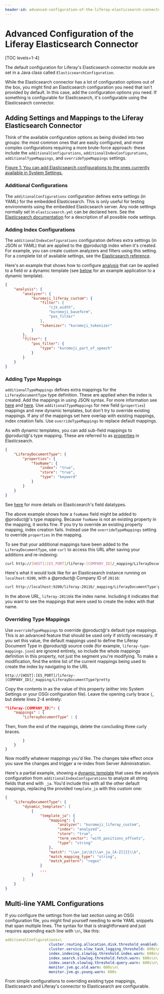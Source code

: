 ```yaml
---
header-id: advanced-configuration-of-the-liferay-elasticsearch-connector
---
```


# Advanced Configuration of the Liferay Elasticsearch Connector

[TOC levels=1-4]

The default configuration for Liferay's Elasticsearch connector module are set
in a Java class called `ElasticsearchConfiguration`.

While the Elasticsearch connector has a lot of configuration options out of the
box, you might find an Elasticsearch configuration you need that isn't provided
by default. In this case, add the configuration options you need. If something
is configurable for Elasticsearch, it's configurable using the Elasticsearch
connector.

## Adding Settings and Mappings to the Liferay Elasticsearch Connector

Think of the available configuration options as being divided into two groups:
the most common ones that are easily configured, and more complex
configurations requiring a more brute-force approach: these include the
`additionalConfigurations`, `additionalIndexConfigurations`,
`additionalTypeMappings`, and `overrideTypeMappings` settings. 

[Figure 1: You can add Elasticsearch configurations to the ones currently available in System Settings.](../../../images/cfg-elasticsearch-additional-configs.png)

### Additional Configurations

The `additionalConfigurations` configuration defines extra settings (in YAML)
for the embedded Elasticsearch. This is only useful for testing environments
using the embedded Elasticsearch server. Any node settings normally set in
`elasticsearch.yml` can be declared here. See the
[Elasticsearch documentation](https://www.elastic.co/guide/en/elasticsearch/reference/7.3/index.html) 
for a description of all possible node settings.

### Adding Index Configurations

The `additionalIndexConfigurations` configuration defines extra settings (in
JSON or YAML) that are applied to the @product@ index when it's created. For
example, you can create custom analyzers and filters using this setting. For a
complete list of available settings, see the 
[Elasticsearch reference](https://www.elastic.co/guide/en/elasticsearch/reference/7.3/index-modules.html).

Here's an example that shows how to configure 
[analysis](https://www.elastic.co/guide/en/elasticsearch/reference/7.3/index-modules-analysis.html)
that can be applied to a field or a dynamic template (see
[below](#overriding-type-mappings) for an example application to a dynamic
template).

```json
{  
    "analysis": {
        "analyzer": {
            "kuromoji_liferay_custom": {
                "filter": [
                    "cjk_width",
                    "kuromoji_baseform",
                    "pos_filter"
                ],
                "tokenizer": "kuromoji_tokenizer"
            }
        },
        "filter": {
            "pos_filter": {
                "type": "kuromoji_part_of_speech"
            }
        }
    }
}
```

### Adding Type Mappings

`additionalTypeMappings` defines extra mappings for the `LiferayDocumentType`
type definition. These are applied when the index is created. Add the mappings
in using JSON syntax. For more information see
[here](https://www.elastic.co/guide/en/elasticsearch/reference/7.3/mapping.html)
and
[here](https://www.elastic.co/guide/en/elasticsearch/reference/7.3/indices-put-mapping.html).
Use `additionalTypeMappings` for new field (`properties`) mappings and new
dynamic templates, but don't try to override existing mappings. If any of the
mappings set here overlap with existing mappings, index creation fails. Use
`overrideTypeMappings` to replace default mappings.

As with dynamic templates, you can add sub-field mappings to @product@'s type
mapping. These are referred to as
[properties](https://www.elastic.co/guide/en/elasticsearch/reference/7.3/properties.html)
in Elasticsearch.

```json
{ 
    "LiferayDocumentType": {  
        "properties": {   
            "fooName": {
                "index": "true",
                "store": "true",
                "type": "keyword"
            }
        }   
    }
}
```

See
[here](https://www.elastic.co/guide/en/elasticsearch/reference/7.3/mapping-types.html)
for more details on Elasticsearch's field datatypes.

The above example shows how a `fooName` field might be added to @product@'s type
mapping. Because `fooName` is not an existing property in the mapping, it 
works fine. If you try to override an existing property mapping, index
creation fails. Instead use the `overrideTypeMappings` setting to override
`properties` in the mapping.

To see that your additional mappings have been added to the
`LiferayDocumentType`, use `curl` to access this URL after saving your
additions and re-indexing:

```bash
curl http://[HOST]:[ES_PORT]/liferay-[COMPANY_ID]/_mapping/LiferayDocumentType?pretty
```

Here's what it would look like for an Elasticsearch instance running on
`localhost:9200`, with a @product@ Company ID of `20116`:

```bash
curl http://localhost:9200/liferay-20116/_mapping/LiferayDocumentType?pretty
```

In the above URL, `liferay-20116`is the index name. Including it indicates that
you want to see the mappings that were used to create the index with that name.

### Overriding Type Mappings

Use `overrideTypeMappings` to override @product@'s default type mappings. This
is an advanced feature that should be used only if strictly necessary. If you
set this value, the default mappings used to define the Liferay Document Type in
@product@ source code (for example, `liferay-type-mappings.json`) are ignored
entirely, so include the whole mappings definition in this property, not just
the segment you're modifying. To make a modification, find the entire list of
the current mappings being used to create the index by navigating to the URL

    http://[HOST]:[ES_PORT]/liferay-[COMPANY_ID]/_mapping/LiferayDocumentType?pretty

Copy the contents in as the value of this property (either into System Settings
or your OSGi configuration file). Leave the opening curly brace `{`, but delete
lines 2-4 entirely:

```json
"liferay-[COMPANY_ID]": {
    "mappings" : {
        "LiferayDocumentType" : {
```

Then, from the end of the mappings, delete the concluding three curly braces.

            }
        }
    }

Now modify whatever mappings you'd like. The changes take effect once you save
the changes and trigger a re-index from Server Administration. 

Here's a partial example, showing a 
[dynamic template](https://www.elastic.co/guide/en/elasticsearch/reference/7.3/dynamic-templates.html)
that uses the analysis configuration from `additionalIndexConfigurations` to
analyze all string fields that end with `_ja`. You'd include this with all the
other default mappings, replacing the provided `template_ja` with this custom
one:

```json
{
    "LiferayDocumentType": {
        "dynamic_templates": [
            {
                "template_ja": {
                    "mapping": {
                        "analyzer": "kuromoji_liferay_custom",
                        "index": "analyzed",
                        "store": "true",
                        "term_vector": "with_positions_offsets",
                        "type": "string"
                    },
                    "match": "\\w+_ja\\b|\\w+_ja_[A-Z]{2}\\b",
                    "match_mapping_type": "string",
                    "match_pattern": "regex"
                }
                ...
            }
        ]
    }
}
```

## Multi-line YAML Configurations

If you configure the settings from the last section using an OSGi configuration
file, you might find yourself needing to write YAML snippets that span multiple
lines. The syntax for that is straightforward and just requires appending each
line with `\n\`, like this:

```yaml
additionalConfigurations=\
                    cluster.routing.allocation.disk.threshold_enabled: false\n\
                    cluster.service.slow_task_logging_threshold: 600s\n\
                    index.indexing.slowlog.threshold.index.warn: 600s\n\
                    index.search.slowlog.threshold.fetch.warn: 600s\n\
                    index.search.slowlog.threshold.query.warn: 600s\n\
                    monitor.jvm.gc.old.warn: 600s\n\
                    monitor.jvm.gc.young.warn: 600s
```

From simple configurations to overriding existing type mappings, Elasticsearch
and Liferay's connector to Elasticsearch are configurable.
